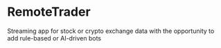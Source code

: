 # RemoteTrader
Streaming app for stock or crypto exchange data with the opportunity to add rule-based or AI-driven bots
